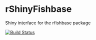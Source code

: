 # rShinyFishbase
 Shiny interface for the rfishbase package

 [![Build Status](https://travis-ci.org/rmpinto/rShinyFishbase.svg?branch=master)](https://travis-ci.org/rmpinto/rShinyFishbase)
